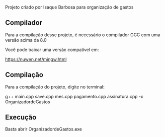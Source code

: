 Projeto criado por Isaque Barbosa para organização de gastos

## Compilador

Para a compilação desse projeto, é necessário o compilador GCC com uma versão acima da 8.0

Você pode baixar uma versão compatível em:

https://nuwen.net/mingw.html

## Compilação

Para a compilação do projeto, digite no terminal:

g++ main.cpp save.cpp mes.cpp pagamento.cpp assinatura.cpp -o OrganizadordeGastos

## Execução

Basta abrir OrganizadordeGastos.exe